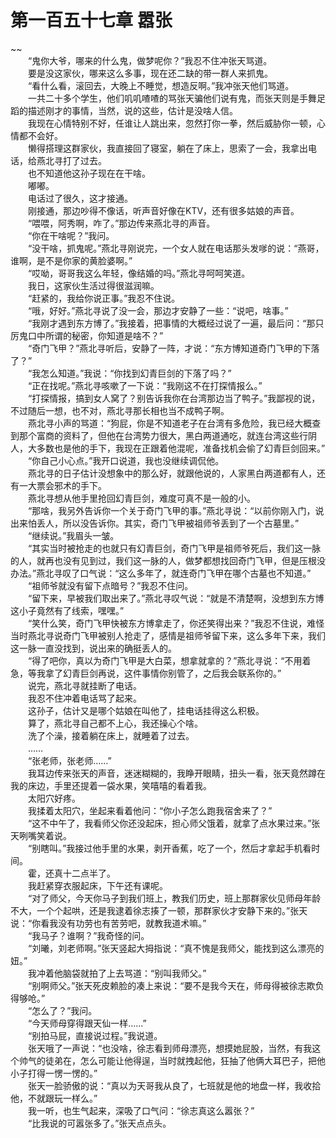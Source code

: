 # 第一百五十七章 嚣张

~~
            <br>　　“鬼你大爷，哪来的什么鬼，做梦呢你？”我忍不住冲张天骂道。<br>　　要是没这家伙，哪来这么多事，现在还二缺的带一群人来抓鬼。<br>　　“看什么看，滚回去，大晚上不睡觉，想造反啊。”我冲张天他们骂道。<br>　　一共二十多个学生，他们叽叽喳喳的骂张天骗他们说有鬼，而张天则是手舞足蹈的描述刚才的事情，当然，说的这些，估计是没啥人信。<br>　　我现在心情特别不好，任谁让人跳出来，忽然打你一拳，然后威胁你一顿，心情都不会好。<br>　　懒得搭理这群家伙，我直接回了寝室，躺在了床上，思索了一会，我拿出电话，给燕北寻打了过去。<br>　　也不知道他这孙子现在在干啥。<br>　　嘟嘟。<br>　　电话过了很久，这才接通。<br>　　刚接通，那边吵得不像话，听声音好像在KTV，还有很多姑娘的声音。<br>　　“喂喂，阿秀啊，咋了。”那边传来燕北寻的声音。<br>　　“你在干啥呢？”我问。<br>　　“没干啥，抓鬼呢。”燕北寻刚说完，一个女人就在电话那头发嗲的说：“燕哥，谁啊，是不是你家的黄脸婆啊。”<br>　　“哎呦，哥哥我这么年轻，像结婚的吗。”燕北寻呵呵笑道。<br>　　我日，这家伙生活过得很滋润嘛。<br>　　“赶紧的，我给你说正事。”我忍不住说。<br>　　“哦，好好。”燕北寻说了没一会，那边才安静了一些：“说吧，啥事。”<br>　　“我刚才遇到东方博了。”我接着，把事情的大概经过说了一遍，最后问：“那只厉鬼口中所谓的秘密，你知道是啥不？”<br>　　“奇门飞甲？”燕北寻听后，安静了一阵，才说：“东方博知道奇门飞甲的下落了？”<br>　　“我怎么知道。”我说：“你找到幻青巨剑的下落了吗？”<br>　　“正在找呢。”燕北寻咳嗽了一下说：“我刚这不在打探情报么。”<br>　　“打探情报，搞到女人窝了？别告诉我你在台湾那边当了鸭子。”我鄙视的说，不过随后一想，也不对，燕北寻那长相也当不成鸭子啊。<br>　　燕北寻小声的骂道：“狗屁，你是不知道老子在台湾有多危险，我已经大概查到那个富商的资料了，但他在台湾势力很大，黑白两道通吃，就连台湾这些行阴人，大多数也是他的手下，我现在正跟着他混呢，准备找机会偷了幻青巨剑回来。”<br>　　“你自己小心点。”我开口说道，我也没继续调侃他。<br>　　燕北寻的日子估计没想象中的那么好，就跟他说的，人家黑白两道都有人，还有一大票会邪术的手下。<br>　　燕北寻想从他手里抢回幻青巨剑，难度可真不是一般的小。<br>　　“那啥，我另外告诉你一个关于奇门飞甲的事。”燕北寻说：“以前你刚入门，说出来怕丢人，所以没告诉你。其实，奇门飞甲被祖师爷丢到了一个古墓里。”<br>　　“继续说。”我眉头一皱。<br>　　“其实当时被抢走的也就只有幻青巨剑，奇门飞甲是祖师爷死后，我们这一脉的人，就再也没有见到过，我们这一脉的人，做梦都想找回奇门飞甲，但是压根没办法。”燕北寻叹了口气说：“这么多年了，就连奇门飞甲在哪个古墓也不知道。”<br>　　“祖师爷就没有留下点暗号？”我忍不住问。<br>　　“留下来，早被我们取出来了。”燕北寻叹气说：“就是不清楚啊，没想到东方博这小子竟然有了线索，嘿嘿。”<br>　　“笑什么笑，奇门飞甲快被东方博拿走了，你还笑得出来？”我忍不住说，难怪当时燕北寻说奇门飞甲被别人抢走了，感情是祖师爷留下来，这么多年下来，我们这一脉一直没找到，说出来的确挺丢人的。<br>　　“得了吧你，真以为奇门飞甲是大白菜，想拿就拿的？”燕北寻说：“不用着急，等我拿了幻青巨剑再说，这件事情你别管了，之后我会联系你的。”<br>　　说完，燕北寻就挂断了电话。<br>　　我忍不住冲着电话骂了起来。<br>　　这孙子，估计又是哪个姑娘在叫他了，挂电话挂得这么积极。<br>　　算了，燕北寻自己都不上心，我还操心个啥。<br>　　洗了个澡，接着躺在床上，就睡着了过去。<br>　　……<br>　　“张老师，张老师……”<br>　　我耳边传来张天的声音，迷迷糊糊的，我睁开眼睛，扭头一看，张天竟然蹲在我的床边，手里还提着一袋水果，笑嘻嘻的看着我。<br>　　太阳穴好疼。<br>　　我揉着太阳穴，坐起来看着他问：“你小子怎么跑我宿舍来了？”<br>　　“这不中午了，我看师父你还没起床，担心师父饿着，就拿了点水果过来。”张天咧嘴笑着说。<br>　　“别瞎叫。”我接过他手里的水果，剥开香蕉，吃了一个，然后才拿起手机看时间。<br>　　霍，还真十二点半了。<br>　　我赶紧穿衣服起床，下午还有课呢。<br>　　“对了师父，今天你马子到我们班上，教我们历史，班上那群家伙见师母年龄不大，一个个起哄，还是我逮着徐志揍了一顿，那群家伙才安静下来的。”张天说：“你看我没有功劳也有苦劳吧，就教我道术嘛。”<br>　　“我马子？谁啊？”我奇怪的问。<br>　　“刘曦，刘老师啊。”张天竖起大拇指说：“真不愧是我师父，能找到这么漂亮的妞。”<br>　　我冲着他脑袋就拍了上去骂道：“别叫我师父。”<br>　　“别啊师父。”张天死皮赖脸的凑上来说：“要不是我今天在，师母得被徐志欺负得够呛。”<br>　　“怎么了？”我问。<br>　　“今天师母穿得跟天仙一样……”<br>　　“别拍马屁，直接说过程。”我说道。<br>　　张天哦了一声说：“也没啥，徐志看到师母漂亮，想摸她屁股，当然，有我这个帅气的徒弟在，怎么可能让他得逞，当时就拽起他，狂抽了他俩大耳巴子，把他小子打得一愣一愣的。”<br>　　张天一脸骄傲的说：“真以为天哥我从良了，七班就是他的地盘一样，我收拾他，不就跟玩一样么。”<br>　　我一听，也生气起来，深吸了口气问：“徐志真这么嚣张？”<br>　　“比我说的可嚣张多了。”张天点点头。<br>
	